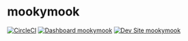 # mookymook

[![CircleCI](https://circleci.com/gh/alonmoor/mookymook.svg?style=shield)](https://circleci.com/gh/alonmoor/mookymook)
[![Dashboard mookymook](https://img.shields.io/badge/dashboard-mookymook-yellow.svg)](https://dashboard.pantheon.io/sites/12d0a0ba-9ae1-44ce-ae00-d97d5e387429#dev/code)
[![Dev Site mookymook](https://img.shields.io/badge/site-mookymook-blue.svg)](http://dev-mookymook.pantheonsite.io/)